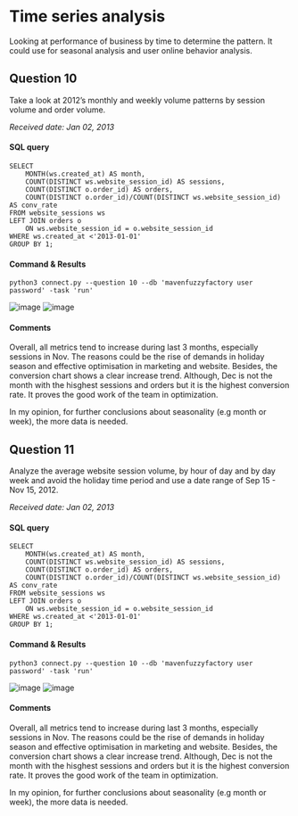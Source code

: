 # Time series analysis
Looking at performance of business by time to determine the pattern. It could use for seasonal analysis and user online behavior analysis. 

## Question 10

Take a look at 2012’s monthly and weekly volume patterns by session volume and order volume.

_Received date: Jan 02, 2013_

#### SQL query 
```
SELECT 
	MONTH(ws.created_at) AS month,
	COUNT(DISTINCT ws.website_session_id) AS sessions,
	COUNT(DISTINCT o.order_id) AS orders,
	COUNT(DISTINCT o.order_id)/COUNT(DISTINCT ws.website_session_id) AS conv_rate
FROM website_sessions ws
LEFT JOIN orders o
	ON ws.website_session_id = o.website_session_id
WHERE ws.created_at <'2013-01-01'
GROUP BY 1;

```
#### Command & Results
```
python3 connect.py --question 10 --db 'mavenfuzzyfactory user password' -task 'run'
```
![image](https://user-images.githubusercontent.com/114192113/211798519-08c4e915-9027-472f-a7ba-d1c2c8a6e698.png)
![image](https://user-images.githubusercontent.com/114192113/211798512-67b8d0f1-7330-41bb-ab67-1c2f90f45081.png)
#### Comments
Overall, all metrics tend to increase during last 3 months, especially sessions in Nov. The reasons could be the rise of demands in holiday season and effective optimisation in marketing and website.
Besides, the conversion chart shows a clear increase trend. Although, Dec is not the month with the hisghest sessions and orders
but it is the highest conversion rate. It proves the good work of the team in optimization.

In my opinion, for further conclusions about seasonality (e.g month or week), the more data is needed.

## Question 11

Analyze the average website session volume, by hour of day and by day week and avoid the 
holiday time period and use a date range of Sep 15 - Nov 15, 2012.

_Received date: Jan 02, 2013_

#### SQL query 
```
SELECT 
	MONTH(ws.created_at) AS month,
	COUNT(DISTINCT ws.website_session_id) AS sessions,
	COUNT(DISTINCT o.order_id) AS orders,
	COUNT(DISTINCT o.order_id)/COUNT(DISTINCT ws.website_session_id) AS conv_rate
FROM website_sessions ws
LEFT JOIN orders o
	ON ws.website_session_id = o.website_session_id
WHERE ws.created_at <'2013-01-01'
GROUP BY 1;

```
#### Command & Results
```
python3 connect.py --question 10 --db 'mavenfuzzyfactory user password' -task 'run'
```
![image](https://user-images.githubusercontent.com/114192113/211798519-08c4e915-9027-472f-a7ba-d1c2c8a6e698.png)
![image](https://user-images.githubusercontent.com/114192113/211798512-67b8d0f1-7330-41bb-ab67-1c2f90f45081.png)
#### Comments
Overall, all metrics tend to increase during last 3 months, especially sessions in Nov. The reasons could be the rise of demands in holiday season and effective optimisation in marketing and website.
Besides, the conversion chart shows a clear increase trend. Although, Dec is not the month with the hisghest sessions and orders
but it is the highest conversion rate. It proves the good work of the team in optimization.

In my opinion, for further conclusions about seasonality (e.g month or week), the more data is needed.
